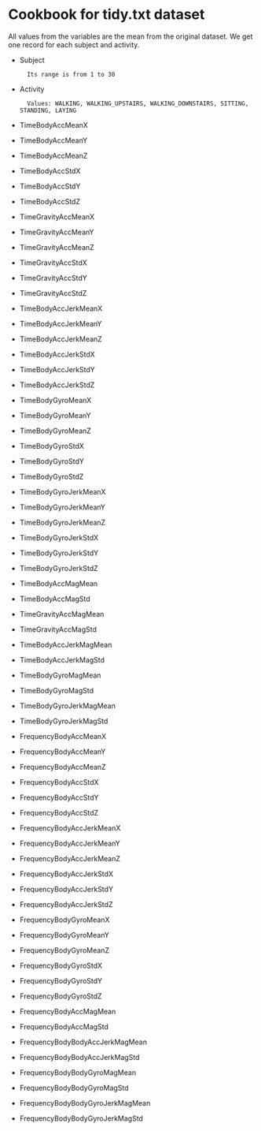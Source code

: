 Cookbook for tidy.txt dataset
==============================

All values from the variables are the mean from the original dataset. We get one record for each subject and activity.

* Subject<br />
			
		Its range is from 1 to 30

* Activity<br />
	
		Values: WALKING, WALKING_UPSTAIRS, WALKING_DOWNSTAIRS, SITTING, STANDING, LAYING

* TimeBodyAccMeanX
* TimeBodyAccMeanY
* TimeBodyAccMeanZ
* TimeBodyAccStdX
* TimeBodyAccStdY
* TimeBodyAccStdZ
* TimeGravityAccMeanX
* TimeGravityAccMeanY
* TimeGravityAccMeanZ
* TimeGravityAccStdX
* TimeGravityAccStdY
* TimeGravityAccStdZ
* TimeBodyAccJerkMeanX
* TimeBodyAccJerkMeanY
* TimeBodyAccJerkMeanZ
* TimeBodyAccJerkStdX
* TimeBodyAccJerkStdY
* TimeBodyAccJerkStdZ
* TimeBodyGyroMeanX
* TimeBodyGyroMeanY
* TimeBodyGyroMeanZ
* TimeBodyGyroStdX
* TimeBodyGyroStdY
* TimeBodyGyroStdZ
* TimeBodyGyroJerkMeanX
* TimeBodyGyroJerkMeanY
* TimeBodyGyroJerkMeanZ
* TimeBodyGyroJerkStdX
* TimeBodyGyroJerkStdY
* TimeBodyGyroJerkStdZ
* TimeBodyAccMagMean
* TimeBodyAccMagStd
* TimeGravityAccMagMean
* TimeGravityAccMagStd
* TimeBodyAccJerkMagMean
* TimeBodyAccJerkMagStd
* TimeBodyGyroMagMean
* TimeBodyGyroMagStd
* TimeBodyGyroJerkMagMean
* TimeBodyGyroJerkMagStd
* FrequencyBodyAccMeanX
* FrequencyBodyAccMeanY
* FrequencyBodyAccMeanZ
* FrequencyBodyAccStdX
* FrequencyBodyAccStdY
* FrequencyBodyAccStdZ
* FrequencyBodyAccJerkMeanX
* FrequencyBodyAccJerkMeanY
* FrequencyBodyAccJerkMeanZ
* FrequencyBodyAccJerkStdX
* FrequencyBodyAccJerkStdY
* FrequencyBodyAccJerkStdZ
* FrequencyBodyGyroMeanX
* FrequencyBodyGyroMeanY
* FrequencyBodyGyroMeanZ
* FrequencyBodyGyroStdX
* FrequencyBodyGyroStdY
* FrequencyBodyGyroStdZ
* FrequencyBodyAccMagMean
* FrequencyBodyAccMagStd
* FrequencyBodyBodyAccJerkMagMean
* FrequencyBodyBodyAccJerkMagStd
* FrequencyBodyBodyGyroMagMean
* FrequencyBodyBodyGyroMagStd
* FrequencyBodyBodyGyroJerkMagMean
* FrequencyBodyBodyGyroJerkMagStd
